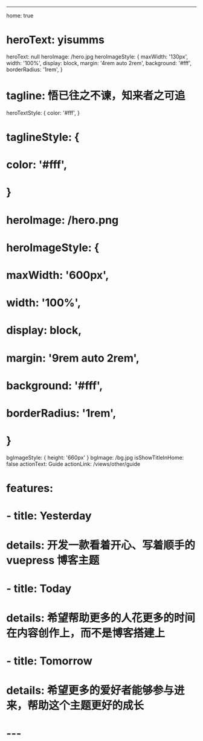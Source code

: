 ---
home: true
# heroText: yisumms
heroText: null
heroImage: /hero.jpg
heroImageStyle: {
  maxWidth: '130px',
  width: '100%',
  display: block,
  margin: '4rem auto 2rem',
  background: '#fff',
  borderRadius: '1rem',
}
# tagline: 悟已往之不谏，知来者之可追
heroTextStyle: {
  color: '#fff',
}
# taglineStyle: {
#   color: '#fff',
# }
# heroImage: /hero.png
# heroImageStyle: {
#   maxWidth: '600px',
#   width: '100%',
#   display: block,
#   margin: '9rem auto 2rem',
#   background: '#fff',
#   borderRadius: '1rem',
# }
bgImageStyle: {
  height: '660px'
}
bgImage: /bg.jpg
isShowTitleInHome: false
actionText: Guide
actionLink: /views/other/guide
# features:
# - title: Yesterday
#   details: 开发一款看着开心、写着顺手的 vuepress 博客主题
# - title: Today
#   details: 希望帮助更多的人花更多的时间在内容创作上，而不是博客搭建上
# - title: Tomorrow
#   details: 希望更多的爱好者能够参与进来，帮助这个主题更好的成长
# ---